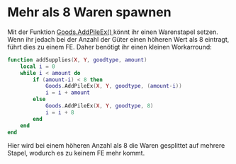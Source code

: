 # Mehr als 8 Waren spawnen

Mit der Funktion [Goods.AddPileEx() ](../../library-functions/goods/goods.addpileex.md)könnt ihr einen Warenstapel setzen. Wenn ihr jedach bei der Anzahl der Güter einen höheren Wert als 8 eintragt, führt dies zu einem FE. Daher benötigt ihr einen kleinen Workarround:

```lua
function addSupplies(X, Y, goodtype, amount)
	local i = 0
	while i < amount do
		if (amount-i) < 8 then
			Goods.AddPileEx(X, Y, goodtype, (amount-i))
			i = i + amount
		else
			Goods.AddPileEx(X, Y, goodtype, 8)
			i = i + 8
		end
	end
end
```

Hier wird bei einem höheren Anzahl als 8 die Waren gesplittet auf mehrere Stapel, wodurch es zu keinem FE mehr kommt.&#x20;
